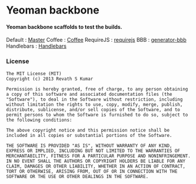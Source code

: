 # Yeoman backbone

#### Yeoman backbone scaffolds to test the builds.

Default    :  [Master](https://github.com/revathskumar/yeoman-backbone)
Coffee     :  [Coffee](https://github.com/revathskumar/yeoman-backbone/tree/coffee)
RequireJS  :  [requirejs](https://github.com/revathskumar/yeoman-backbone/tree/requirejs)
BBB        :  [generator-bbb](https://github.com/revathskumar/yeoman-backbone/tree/bbb)
Handlebars :  [Handlebars](https://github.com/revathskumar/yeoman-backbone/tree/handlebars)

### License

```
The MIT License (MIT)  
Copyright (c) 2013 Revath S Kumar

Permission is hereby granted, free of charge, to any person obtaining a copy of this software and associated documentation files (the "Software"), to deal in the Software without restriction, including without limitation the rights to use, copy, modify, merge, publish, distribute, sublicense, and/or sell copies of the Software, and to permit persons to whom the Software is furnished to do so, subject to the following conditions:

The above copyright notice and this permission notice shall be included in all copies or substantial portions of the Software.

THE SOFTWARE IS PROVIDED "AS IS", WITHOUT WARRANTY OF ANY KIND, EXPRESS OR IMPLIED, INCLUDING BUT NOT LIMITED TO THE WARRANTIES OF MERCHANTABILITY, FITNESS FOR A PARTICULAR PURPOSE AND NONINFRINGEMENT. IN NO EVENT SHALL THE AUTHORS OR COPYRIGHT HOLDERS BE LIABLE FOR ANY CLAIM, DAMAGES OR OTHER LIABILITY, WHETHER IN AN ACTION OF CONTRACT, TORT OR OTHERWISE, ARISING FROM, OUT OF OR IN CONNECTION WITH THE SOFTWARE OR THE USE OR OTHER DEALINGS IN THE SOFTWARE.
```
